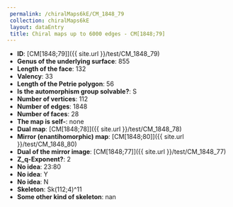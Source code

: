 ```yaml
--- 
 permalink: /chiralMaps6kE/CM_1848_79 
 collection: chiralMaps6kE
 layout: dataEntry
 title: Chiral maps up to 6000 edges - CM[1848;79]
---
```


- **ID**: [CM[1848;79]]({{ site.url }}/test/CM_1848_79)
- **Genus of the underlying surface**: 855
- **Length of the face**: 132
- **Valency**: 33
- **Length of the Petrie polygon**: 56
- **Is the automorphism group solvable?**: S
- **Number of vertices**: 112
- **Number of edges**: 1848
- **Number of faces**: 28
- **The map is self-**: none
- **Dual map**: [CM[1848;78]]({{ site.url }}/test/CM_1848_78)
- **Mirror (enantihomorphic) map**: [CM[1848;80]]({{ site.url }}/test/CM_1848_80)
- **Dual of the mirror image**: [CM[1848;77]]({{ site.url }}/test/CM_1848_77)
- **Z_q-Exponent?**: 2
- **No idea**:  23:80
- **No idea**: Y
- **No idea**: N
- **Skeleton**: Sk(112;4)^11
- **Some other kind of skeleton**: nan
